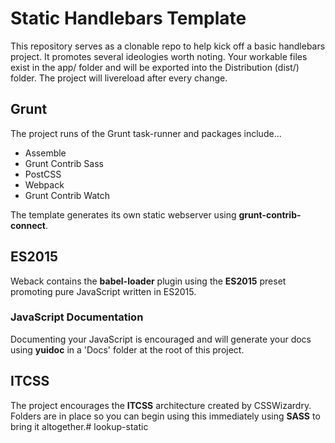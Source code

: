 # Static Handlebars Template

This repository serves as a clonable repo to help kick off a basic handlebars project. It promotes several ideologies worth noting. Your workable files exist in the app/ folder and will be exported into the Distribution (dist/) folder. The project will livereload after every change.

## Grunt

The project runs of the Grunt task-runner and packages include...

- Assemble
- Grunt Contrib Sass
- PostCSS
- Webpack
- Grunt Contrib Watch

The template generates its own static webserver using **grunt-contrib-connect**.

## ES2015

Weback contains the **babel-loader** plugin using the **ES2015** preset promoting pure JavaScript written in ES2015.

### JavaScript Documentation

Documenting your JavaScript is encouraged and will generate your docs using **yuidoc** in a 'Docs' folder at the root of this project.

## ITCSS

The project encourages the **ITCSS** architecture created by CSSWizardry. Folders are in place so you can begin using this immediately using **SASS** to bring it altogether.# lookup-static
